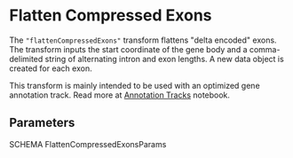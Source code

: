 # Flatten Compressed Exons

The `"flattenCompressedExons"` transform flattens "delta encoded" exons. The
transform inputs the start coordinate of the gene body and a comma-delimited
string of alternating intron and exon lengths. A new data object is created for
each exon.

This transform is mainly intended to be used with an optimized gene annotation
track. Read more at [Annotation
Tracks](https://observablehq.com/@tuner/annotation-tracks?collection=@tuner/genomespy)
notebook.

## Parameters

SCHEMA FlattenCompressedExonsParams
